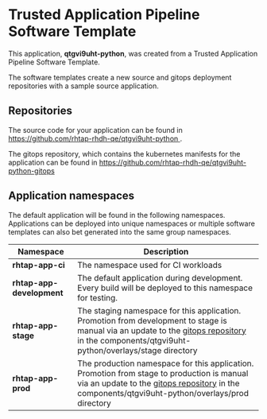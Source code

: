 # Trusted Application Pipeline Software Template

This application, **qtgvi9uht-python**, was created from a Trusted Application Pipeline Software Template.

The software templates create a new source and gitops deployment repositories with a sample source application. 

## Repositories

The source code for your application can be found in [https://github.com/rhtap-rhdh-qe/qtgvi9uht-python ](https://github.com/rhtap-rhdh-qe/qtgvi9uht-python ).
 
The gitops repository, which contains the kubernetes manifests for the application can be found in 
[https://github.com/rhtap-rhdh-qe/qtgvi9uht-python-gitops ](https://github.com/rhtap-rhdh-qe/qtgvi9uht-python-gitops ) 

## Application namespaces 

The default application will be found in the following namespaces. Applications can be deployed into unique namespaces or multiple software templates can also bet generated into the same group namespaces.  

|  Namespace   |  Description   |  
| -------- | -------- |
| **rhtap-app-ci** | The namespace used for CI workloads |
| **rhtap-app-development** | The default application during development. Every build will be deployed to this namespace for testing. |
| **rhtap-app-stage** | The staging namespace for this application. Promotion from development to stage is manual via an update to the [gitops repository](https://github.com/rhtap-rhdh-qe/qtgvi9uht-python-gitops ) in the components/qtgvi9uht-python/overlays/stage directory |
| **rhtap-app-prod** | The production namespace for this application. Promotion from stage to production is manual via an update to the [gitops repository](https://github.com/rhtap-rhdh-qe/qtgvi9uht-python-gitops ) in the components/qtgvi9uht-python/overlays/prod directory |